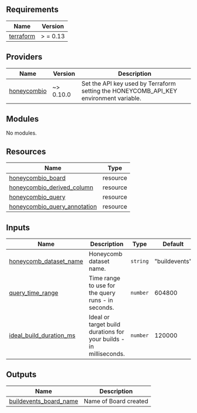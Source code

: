 <!-- BEGIN_TF_DOCS -->

## Requirements

| Name                                                                      | Version  |
|---------------------------------------------------------------------------|----------|
| <a name="requirement_terraform"></a> [terraform](#requirement\_terraform) | > = 0.13 |

## Providers

| Name                                                             | Version   | Description                                                                           |
|------------------------------------------------------------------|-----------|---------------------------------------------------------------------------------------|
| <a name="honeycombio"></a> [honeycombio](#provider\_honeycombio) | ~> 0.10.0 | Set the API key used by Terraform setting the HONEYCOMB_API_KEY environment variable. |



## Modules

No modules.

## Resources

| Name                                                                                                                                   | Type     |
|----------------------------------------------------------------------------------------------------------------------------------------|----------|
| [honeycombio_board](https://registry.terraform.io/providers/honeycombio/honeycombio/latest/docs/resources/board)                       | resource |
| [honeycombio_derived_column](https://registry.terraform.io/providers/honeycombio/honeycombio/latest/docs/resources/derived_column)     | resource |
| [honeycombio_query](https://registry.terraform.io/providers/honeycombio/honeycombio/latest/docs/resources/query)                       | resource |
| [honeycombio_query_annotation](https://registry.terraform.io/providers/honeycombio/honeycombio/latest/docs/resources/query_annotation) | resource |

## Inputs

| Name                                                                                                          | Description                                                        | Type     | Default       | Required |
|---------------------------------------------------------------------------------------------------------------|--------------------------------------------------------------------|----------|---------------|:--------:|
| <a name="input_honeycomb_dataset_name"></a> [honeycomb\_dataset\_name](#input\_honeycomb\_dataset\_name)      | Honeycomb dataset name.                                            | `string` | "buildevents" |    no    |
| <a name="input_query_time_range"></a> [query\_time\_range](#input\_query\_time\_range)                        | Time range to use for the query runs - in seconds.                 | `number` | 604800        |    no    |
| <a name="input_ideal_build_duration_ms"></a> [ideal\_build\_duration\_ms](#input\_ideal\_build\_duration\_ms) | Ideal or target build durations for your builds - in milliseconds. | `number` | 120000        |    no    |

## Outputs

| Name                                                                                                         | Description           |
|--------------------------------------------------------------------------------------------------------------|-----------------------|
| <a name="output_buildevents_board_name"></a> [buildevents\_board\_name](#output\_buildevents\_board\_name)   | Name of Board created |
<!-- END_TF_DOCS -->
